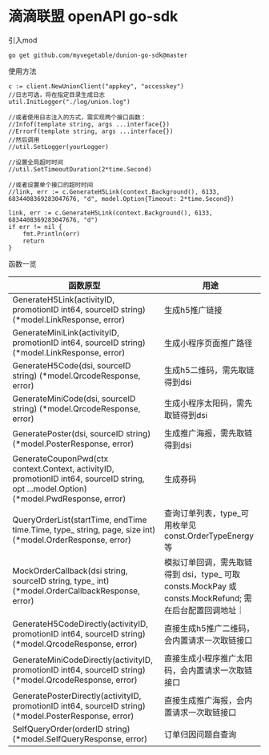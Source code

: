 # 滴滴联盟 openAPI go-sdk

引入mod
```
go get github.com/myvegetable/dunion-go-sdk@master
```
使用方法
```
c := client.NewUnionClient("appkey", "accesskey")
//日志可选，将在指定目录生成日志
util.InitLogger("./log/union.log")

//或者使用日志注入的方式，需实现两个接口函数：
//Infof(template string, args ...interface{})
//Errorf(template string, args ...interface{})
//然后调用
//util.SetLogger(yourLogger)

//设置全局超时时间
//util.SetTimeoutDuration(2*time.Second)

//或者设置单个接口的超时时间
//link, err := c.GenerateH5Link(context.Background(), 6133, 6834408369283047676, "d", model.Option{Timeout: 2*time.Second})

link, err := c.GenerateH5Link(context.Background(), 6133, 6834408369283047676, "d")
if err != nil {
    fmt.Println(err)
    return
}
```

函数一览

|  函数原型   | 用途  |
|  ----  | ----  |
| GenerateH5Link(activityID, promotionID int64, sourceID string) (*model.LinkResponse, error) | 生成h5推广链接 |
| GenerateMiniLink(activityID, promotionID int64, sourceID string) (*model.LinkResponse, error) | 生成小程序页面推广路径|
| GenerateH5Code(dsi, sourceID string) (*model.QrcodeResponse, error)|生成h5二维码，需先取链得到dsi|
| GenerateMiniCode(dsi, sourceID string) (*model.QrcodeResponse, error)|生成小程序太阳码，需先取链得到dsi|
| GeneratePoster(dsi, sourceID string) (*model.PosterResponse, error)|生成推广海报，需先取链得到dsi|
| GenerateCouponPwd(ctx context.Context, activityID, promotionID int64, sourceID string, opt ...model.Option) (*model.PwdResponse, error) |生成券码 |
| QueryOrderList(startTime, endTime time.Time, type_ string, page, size int) (*model.OrderResponse, error)|查询订单列表，type_可用枚举见 const.OrderTypeEnergy等|
| MockOrderCallback(dsi string, sourceID string, type_ int) (*model.OrderCallbackResponse, error)|模拟订单回调，需先取链得到 dsi，type_ 可取 consts.MockPay 或 consts.MockRefund; 需在后台配置回调地址｜
| GenerateH5CodeDirectly(activityID, promotionID int64, sourceID string) (*model.QrcodeResponse, error)|直接生成h5推广二维码，会内置请求一次取链接口|
| GenerateMiniCodeDirectly(activityID, promotionID int64, sourceID string) (*model.QrcodeResponse, error)|直接生成小程序推广太阳码，会内置请求一次取链接口|
| GeneratePosterDirectly(activityID, promotionID int64, sourceID string) (*model.PosterResponse, error)|直接生成推广海报，会内置请求一次取链接口|
| SelfQueryOrder(orderID string)(*model.SelfQueryResponse, error)| 订单归因问题自查询|

